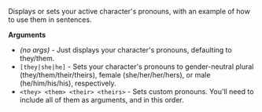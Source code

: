 Displays or sets your active character's pronouns, with an example of how to use them in sentences.

__Arguments__
* *(no args)* - Just displays your character's pronouns, defaulting to they/them.
* `[they|she|he]` - Sets your character's pronouns to gender-neutral plural (they/them/their/theirs), female (she/her/her/hers), or male (he/him/his/his), respectively.
* `<they> <them> <their> <theirs>` - Sets custom pronouns. You'll need to include all of them as arguments, and in this order.
